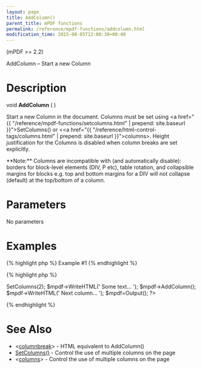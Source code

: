 ```yaml
---
layout: page
title: AddColumn()
parent_title: mPDF functions
permalink: /reference/mpdf-functions/addcolumn.html
modification_time: 2015-08-05T12:00:38+00:00
---
```


(mPDF >= 2.2)

AddColumn – Start a new Column

# Description

void **AddColumn** ( )

Start a new Column in the document. Columns must be set using <a href="{{ "/reference/mpdf-functions/setcolumns.html" | prepend: site.baseurl }}">SetColumns()</a> or &lt;<a href="{{ "/reference/html-control-tags/columns.html" | prepend: site.baseurl }}">columns</a>&gt;. Height justification for the Columns is disabled when column breaks are set explicitly.

<div class="alert alert-info" role="alert">**Note:** Columns are incompatible with (and automatically disable): borders for block-level elements (DIV, P etc), table rotation, and collapsible margins for blocks e.g. top and bottom margins for a DIV will not collapse (default) at the top/bottom of a column.</div>

# Parameters

No parameters

# Examples

{% highlight php %}
Example #1
{% endhighlight %}

{% highlight php %}
<?php

$mpdf = new mPDF();

$mPDF->SetColumns(2);

$mpdf->WriteHTML('
Some text...
');

$mpdf->AddColumn();

$mpdf->WriteHTML('
Next column...
');

$mpdf=Output();

?>
{% endhighlight %}

# See Also

<ul>
<li class="manual_boxlist"><a href="{{ "/reference/mpdf-functions/bookmark.html" | prepend: site.baseurl }}"></a>&lt;<a href="{{ "/reference/html-control-tags/columnbreak.html" | prepend: site.baseurl }}">columnbreak</a>&gt; - HTML equivalent to AddColumn()</li>
<li class="manual_boxlist"><a href="{{ "/reference/mpdf-functions/setcolumns.html" | prepend: site.baseurl }}">SetColumns()</a> - Control the use of multiple columns on the page</li>
<li class="manual_boxlist">&lt;<a href="{{ "/reference/html-control-tags/columns.html" | prepend: site.baseurl }}">columns</a>&gt; - Control the use of multiple columns on the page</li>
</ul>
